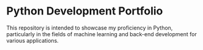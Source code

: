 # Python Development Portfolio
This repository is intended to showcase my proficiency in Python, particularly in the fields of machine learning and back-end development for various applications.

